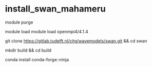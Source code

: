 # install_swan_mahameru

module purge

module load module load openmpi4/4.1.4

git clone https://gitlab.tudelft.nl/citg/wavemodels/swan.git && cd swan

mkdir build && cd build

conda install conda-forge::ninja
